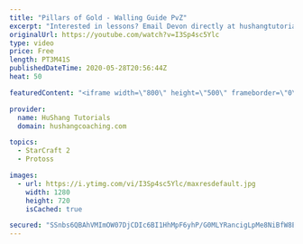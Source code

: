 ```yaml
---
title: "Pillars of Gold - Walling Guide PvZ"
excerpt: "Interested in lessons? Email Devon directly at hushangtutorials@outlook.com ------------------------------------------------------------------------------------------------------- Want to support HuShang Tutorials directly? Patreon is a website where you can contribute a monthly donation that will help"
originalUrl: https://youtube.com/watch?v=I3Sp4sc5Ylc
type: video
price: Free
length: PT3M41S
publishedDateTime: 2020-05-28T20:56:44Z
heat: 50

featuredContent: "<iframe width=\"800\" height=\"500\" frameborder=\"0\" src=\"https://www.youtube.com/embed/I3Sp4sc5Ylc\" allow=\"accelerometer; autoplay; encrypted-media; gyroscope; picture-in-picture\" allowfullscreen></iframe>"

provider:
  name: HuShang Tutorials
  domain: hushangcoaching.com

topics:
  - StarCraft 2
  - Protoss

images:
  - url: https://i.ytimg.com/vi/I3Sp4sc5Ylc/maxresdefault.jpg
    width: 1280
    height: 720
    isCached: true

secured: "SSnbs6QBAhVMImOW07DjCDIc6BI1HhMpF6yhP/G0MLYRancigLpMe8NiBfW8EsYGhfoxMPgd9A9XLV3kWgvvkA517pWjHEkVO+VvxO9RcZ6mXL0zaS6C3KzOrjBn7H1EvCUC4NHoeZvenED8UG8pMyxI7cyOWLnvrFT5pFgO/U6nP9kTk1GT+tPd6AbLLtSMi9G0pZsemT/BUd2KqVwbKS99+y8e7MA715kHUMxJYrezut4Sa+8QgwabqgqnPxbrH5CLYeXb3y39tKYyvnE6MyQcAghw6WSu9Nc0yQD7adKNGTkf5RpYhQGIwQUb+NGKkx5V7obe9KiLJUwAIszKW3DJ0zXEMfc3RHCJX95v72tU3FcJDhYAO04ktR6JuVmQ/6FlJfq+1DBwU+E4hvq731wZbUHDZjRhcWSqUxRBfpg=;ueLRuMPjn9yuGosrXc27IA=="
---
```



